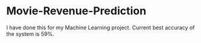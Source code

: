 # Movie-Revenue-Prediction
I have done this for my Machine Learning project. Current best accuracy of the system is 59%. 
